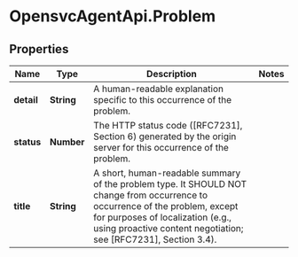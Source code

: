 # OpensvcAgentApi.Problem

## Properties

Name | Type | Description | Notes
------------ | ------------- | ------------- | -------------
**detail** | **String** | A human-readable explanation specific to this occurrence of the problem.  | 
**status** | **Number** | The HTTP status code ([RFC7231], Section 6) generated by the origin server for this occurrence of the problem.  | 
**title** | **String** | A short, human-readable summary of the problem type.  It SHOULD NOT change from occurrence to occurrence of the problem, except for purposes of localization (e.g., using proactive content negotiation; see [RFC7231], Section 3.4).  | 


